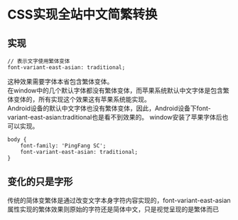# CSS实现全站中文简繁转换
## 实现
``` 
// 表示文字使用繁体变体
font-variant-east-asian: traditional;
```
这种效果需要字体本省包含繁体变体。  
在window中的几个默认字体都没有繁体变体，而苹果系统默认中文字体是包含繁体变体的，所有实现这个效果这有苹果系统能实现。  
Android设备的默认中文字体也没有繁体变体，因此，Android设备下font-variant-east-asian:traditional也是看不到效果的。
window安装了苹果字体后也可以实现。
``` 
body {
    font-family: 'PingFang SC';
    font-variant-east-asian: traditional;
}
```
## 变化的只是字形
传统的简体变繁体是通过改变文字本身字符内容实现的，font-variant-east-asian属性实现的繁体效果则原始的字符还是简体中文，只是视觉呈现的是繁体而已
